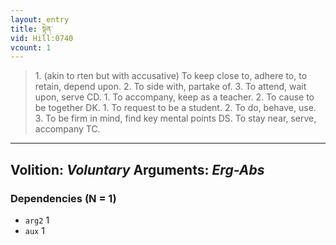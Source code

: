 ```yaml
---
layout: entry
title: སྟེན་
vid: Hill:0740
vcount: 1
---
```

> 1\. (akin to rten but with accusative) To keep close to, adhere to, to retain, depend upon\. 2\. To side with, partake of\. 3\. To attend, wait upon, serve CD\. 1\. To accompany, keep as a teacher\. 2\. To cause to be together DK\. 1\. To request to be a student\. 2\. To do, behave, use\. 3\. To be firm in mind, find key mental points DS\. To stay near, serve, accompany TC\.

---
Volition: _Voluntary_
Arguments: _Erg-Abs_
---

### Dependencies (N = 1)
* `arg2` 1
* `aux` 1
